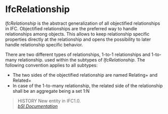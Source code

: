 IfcRelationship
===============
_IfcRelationship_ is the abstract generalization of all objectified
relationships in IFC. Objectified relationships are the preferred way to
handle relationships among objects. This allows to keep relationship specific
properties directly at the relationship and opens the possibility to later
handle relationship specific behavior.  
  
There are two different types of relationships, 1-to-1 relationships and 1-to-
many relationship. used within the subtypes of _IfcRelationship_. The
following convention applies to all subtypes:  
  
* The two sides of the objectified relationship are named Relating+<name of relating object> and Related+<name of related object>  
* In case of the 1-to-many relationship, the related side of the relationship shall be an aggregate being a set 1:N  
  
> HISTORY  New entity in IFC1.0.  
[ _bSI
Documentation_](https://standards.buildingsmart.org/IFC/DEV/IFC4_2/FINAL/HTML/schema/ifckernel/lexical/ifcrelationship.htm)



